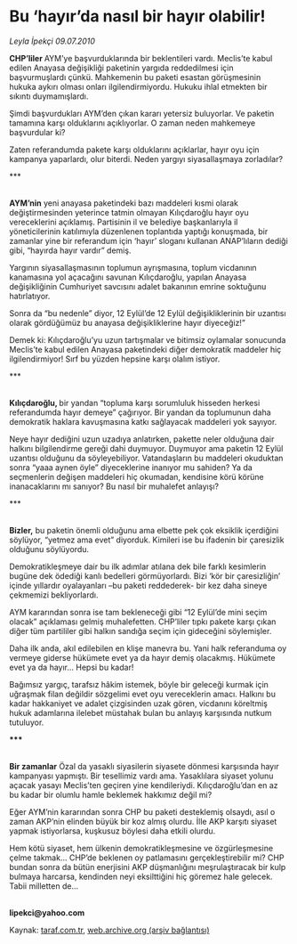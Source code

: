 # Bu ‘hayır’da nasıl bir hayır olabilir!

*Leyla İpekçi 09.07.2010*

<div class="yazi"><p><b>CHP’liler </b>AYM’ye başvurduklarında bir beklentileri vardı. Meclis’te kabul edilen Anayasa değişikliği paketinin yargıda reddedilmesi için başvurmuşlardı çünkü. Mahkemenin bu paketi esastan görüşmesinin hukuka aykırı olması onları ilgilendirmiyordu. Hukuku ihlal etmekten bir sıkıntı duymamışlardı. </p>
<p>Şimdi başvurdukları AYM’den çıkan kararı yetersiz buluyorlar. Ve paketin tamamına karşı olduklarını açıklıyorlar. O zaman neden mahkemeye başvurdular ki?</p>
<p>Zaten referandumda pakete karşı olduklarını açıklarlar, hayır oyu için kampanya yaparlardı, olur biterdi. Neden yargıyı siyasallaşmaya zorladılar?</p>
<p>***</p>
<p><b><br/>AYM’nin</b> yeni anayasa paketindeki bazı maddeleri kısmi olarak değiştirmesinden yeterince tatmin olmayan Kılıçdaroğlu hayır oyu vereceklerini açıklamış. Partisinin il ve belediye başkanlarıyla il yöneticilerinin katılımıyla düzenlenen toplantıda yaptığı konuşmada, bir zamanlar yine bir referandum için ‘hayır’ sloganı kullanan ANAP’lıların dediği gibi, “hayırda hayır vardır” demiş. </p>
<p>Yargının siyasallaşmasının toplumun ayrışmasına, toplum vicdanının kanamasına yol açacağını savunan Kılıçdaroğlu, yapılan Anayasa değişikliğinin Cumhuriyet savcısını adalet bakanının emrine soktuğunu hatırlatıyor. </p>
<p>Sonra da “bu nedenle” diyor, 12 Eylül’de 12 Eylül değişikliklerinin bir uzantısı olarak gördüğümüz bu anayasa değişikliklerine hayır diyeceğiz!”</p>
<p>Demek ki: Kılıçdaroğlu’yu uzun tartışmalar ve bitimsiz oylamalar sonucunda Meclis’te kabul edilen Anayasa paketindeki diğer demokratik maddeler hiç ilgilendirmiyor! Sırf bu yüzden hepsine karşı olalım istiyor.</p>
<p>***</p>
<p><b><br/>Kılıçdaroğlu, </b>bir yandan “topluma karşı sorumluluk hisseden herkesi referandumda hayır demeye” çağırıyor. Bir yandan da toplumunun daha demokratik haklara kavuşmasına katkı sağlayacak maddeleri yok sayıyor. </p>
<p>Neye hayır dediğini uzun uzadıya anlatırken, pakette neler olduğuna dair halkını bilgilendirme gereği dahi duymuyor. Duymuyor ama paketin 12 Eylül uzantısı olduğunu da söyleyebiliyor. Vatandaşların bu maddeleri okuduktan sonra “yaaa aynen öyle” diyeceklerine inanıyor mu sahiden? Ya da seçmenlerin değişen maddeleri hiç okumadan, kendisine körü körüne inanacaklarını mı sanıyor? Bu nasıl bir muhalefet anlayışı?</p>
<p>***</p>
<p><b><br/>Bizler,</b> bu paketin önemli olduğunu ama elbette pek çok eksiklik içerdiğini söylüyor, “yetmez ama evet” diyorduk. Kimileri ise bu ifadenin bir çaresizlik olduğunu söylüyordu.</p>
<p>Demokratikleşmeye dair bu ilk adımlar atılana dek bile farklı kesimlerin bugüne dek ödediği kanlı bedelleri görmüyorlardı. Bizi ‘kör bir çaresizliğin’ içinde yıllardır oyalayanları –bu paketi reddederek- bir kez daha sineye çekmemizi bekliyorlardı. </p>
<p>AYM kararından sonra ise tam bekleneceği gibi “12 Eylül’de mini seçim olacak” açıklaması gelmiş muhalefetten. CHP’liler tıpkı pakete karşı çıkan diğer tüm partililer gibi halkın sandığa seçim için gideceğini söylemişler. </p>
<p>Daha ilk anda, akıl edilebilen en klişe manevra bu. Yani halk referanduma oy vermeye giderse hükümete evet ya da hayır demiş olacakmış. Hükümete evet ya da hayır... Hepsi bu kadar! </p>
<p>Bağımsız yargıç, tarafsız hâkim istemek, böyle bir geleceği kurmak için uğraşmak filan değildir sözgelimi evet oyu vereceklerin amacı. Halkını bu kadar hakkaniyet ve adalet çizgisinden uzak gören, vicdanını köreltmiş hukuk adamlarına ilelebet müstahak bulan bu anlayış karşısında nutkum tutuluyor.</p>
<p><b>***</b></p>
<p><b><br/>Bir zamanlar</b> Özal da yasaklı siyasilerin siyasete dönmesi karşısında hayır kampanyası yapmıştı. Bir tesellimiz vardı ama. Yasaklılara siyaset yolunu açacak yasayı Meclis’ten geçiren yine kendileriydi. Kılıçdaroğlu’dan en az bu kadar bir olumlu hamle beklemek hakkımız değil mi?</p>
<p>Eğer AYM’nin kararından sonra CHP bu paketi desteklemiş olsaydı, asıl o zaman AKP’nin elinden büyük bir koz almış olurdu. İlle AKP karşıtı siyaset yapmak istiyorlarsa, kuşkusuz böylesi daha etkili olurdu. </p>
<p>Hem kötü siyaset, hem ülkenin demokratikleşmesine ve özgürleşmesine çelme takmak... CHP’de beklenen oy patlamasını gerçekleştirebilir mi? CHP bundan sonra da bütün enerjisini AKP düşmanlığını meşrulaştıracak bir kulp bulmaya harcarsa, kendinden neyi eksilttiğini hiç göremez hale gelecek. Tabii milletten de... </p>
<p><b><br/>lipekci@yahoo.com</b></p></div>

Kaynak: [taraf.com.tr](http://www.taraf.com.tr:80/leyla-ipekci/makale-bu-hayir-da-nasil-bir-hayir-olabilir.htm), [web.archive.org (arşiv bağlantısı)](http://web.archive.org/web/20100711052004/http://www.taraf.com.tr:80/leyla-ipekci/makale-bu-hayir-da-nasil-bir-hayir-olabilir.htm)
